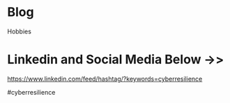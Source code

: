 # Blog
Hobbies 
# Linkedin and Social Media Below ->>

https://www.linkedin.com/feed/hashtag/?keywords=cyberresilience

#cyberresilience

